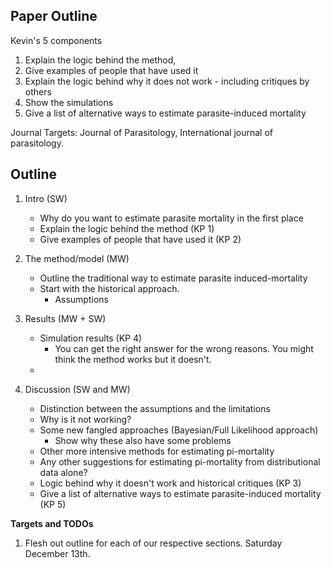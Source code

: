 ## Paper Outline

Kevin's 5 components
1. Explain the logic behind the method, 
2. Give examples of people that have used it 
3. Explain the logic behind why it does not work - including critiques by others
4. Show the simulations 
5. Give a list of alternative ways to estimate parasite-induced mortality

Journal Targets: Journal of Parasitology, International journal of parasitology.

## Outline

1. Intro (SW)
    * Why do you want to estimate parasite mortality in the first place
    * Explain the logic behind the method (KP 1)
    * Give examples of people that have used it (KP 2)

2. The method/model (MW)
    * Outline the traditional way to estimate parasite induced-mortality
    * Start with the historical approach.
        * Assumptions        
3. Results (MW + SW)
    * Simulation results (KP 4)
        * You can get the right answer for the wrong reasons.  You might think the method works but it doesn't.
    * 
4. Discussion (SW and MW)
    * Distinction between the assumptions and the limitations
    * Why is it not working?
    * Some new fangled approaches (Bayesian/Full Likelihood approach) 
        * Show why these also have some problems
    * Other more intensive methods for estimating pi-mortality
    * Any other suggestions for estimating pi-mortality from distributional data alone?
    * Logic behind why it doesn't work and historical critiques  (KP 3)
    * Give a list of alternative ways to estimate parasite-induced mortality (KP 5)

**Targets and TODOs**
1. Flesh out outline for each of our respective sections.  Saturday December 13th. 

